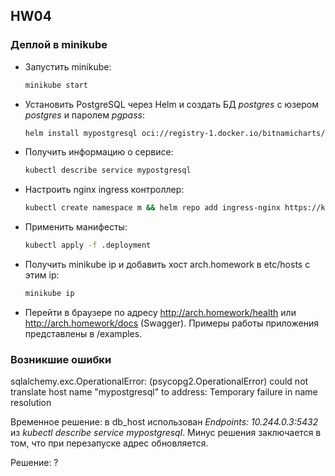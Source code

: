 ## HW04

### Деплой в minikube
- Запустить minikube:
    ```bash
    minikube start
    ```
- Установить PostgreSQL через Helm и создать БД *postgres* с юзером *postgres* и паролем *pgpass*:
    ```bash
    helm install mypostgresql oci://registry-1.docker.io/bitnamicharts/postgresql --set auth.postgresPassword=pgpass
    ```
- Получить информацию о сервисе: 
    ```bash
    kubectl describe service mypostgresql
    ```
- Настроить nginx ingress контроллер: 
    ```bash
    kubectl create namespace m && helm repo add ingress-nginx https://kubernetes.github.io/ingress-nginx/ && helm repo update && helm install nginx ingress-nginx/ingress-nginx --namespace m -f nginx-ingress.yaml
    ```
- Применить манифесты: 
    ```bash
    kubectl apply -f .deployment
    ```
- Получить minikube ip и добавить хост arch.homework в etc/hosts c этим ip:
    ```bash
    minikube ip
    ```
- Перейти в браузере по адресу http://arch.homework/health или http://arch.homework/docs (Swagger). Примеры работы приложения представлены в /examples.

### Возникшие ошибки
sqlalchemy.exc.OperationalError: (psycopg2.OperationalError) could not translate host name "mypostgresql" to address: Temporary failure in name resolution

Временное решение: в db_host использован *Endpoints: 10.244.0.3:5432* из *kubectl describe service mypostgresql*. Минус решения заключается в том, что при перезапуске адрес обновляется.

Решение: ?